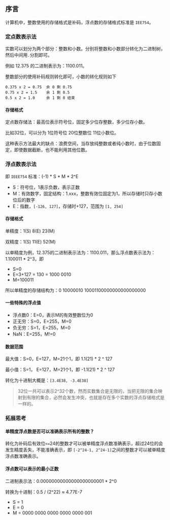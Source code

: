 ## 序言
计算机中，整数使用的存储格式是补码，浮点数的存储格式标准是 `IEE754`。

### 定点数表示法
实数可以划分为两个部分：整数和小数。分别将整数和小数部分转化为二进制树，然后中间用`.`分割即可。

例如 12.375 的二进制表示为：1100.011。

整数部分的使用补码规则转化即可，小数的转化规则如下
```
0.375 x 2 = 0.75  余 0 剩 0.75
0.75 x 2 = 1.5    余 1 剩 0.5
0.5 x 2 = 1.0     余 1 剩 0 结束
```

#### 存储格式
定点数存储法：最高位表示符号位，固定多少位存整数，多少位存小数。

比如32位，可以分为 1位符号位 20位整数位 11位小数位。

这种表示方法最大的缺点：浪费空间，当存放纯整数或者纯小数时，由于位数固定，即使数据截断，也不能利用其他位数。

### 浮点数表示法
即 `IEEE754` 标准：(-1) * S * M * 2^E

- S：符号位，1表示负数，表示正数
- M：有效数字，固定结构：1.xxx，整数有效位固定为1，所以存储时只存小数位后的数字
- E：指数，`[-126, 127]`，存储时+127，范围为 `[1, 254]`

#### 存储格式
单精度：1(S) 8(E) 23(M)

双精度：1(S) 11(E) 52(M)

以单精度为例，12.375的二进制表示法为：1100.011，那么浮点数表示法为：1.100011 * 2^3，即

- S=0
- E=3+127 = 130 = 1000 0010
- M=100011

所以单精度的存储结构为：0 10000010 10001100000000000000000

#### 一些特殊的浮点值

- 浮点数0：E=0，表示M的有效整数位为0
- 正无穷：S=0，E=255，M=0
- 负无穷：S=1，E=255，M=0
- NaN：E=255，M!=0

#### 数据范围
最大值：S=0，E=127，M=21个1，即 1.1(21) * 2 ^ 127

最小值：S=1， E=127，M=21个1，即 -1.1(21) * 2 ^ 127

转化为十进制大概是：`[3.4E38, -3.4E38]`

> 32位一共可以表示2^32个数，然而实数集合是无限的，当把无限的集合映射到有限的集合，必然会发生冲突，也就是存在多个实数的浮点存储格式是一样的。



### 拓展思考
#### 单精度浮点数是否可以准确表示所有的整数？
转化为补码后有效位`<=`24的整数才可以被单精度浮点数准确表示，超过24位的会发生精度丢失，不能准确表示，即 `[-2^24-1, 2^24-1]`之间的整数才可以被单精度浮点数准确表示。

#### 浮点数可以表示的最小正数

二进制表示法：0.00000000000000000000001 * 2^0

转换为十进制：0.5 / (2^22) ≈ 4.77E-7

- S = 1
- E = 0
- M = 0000 0000 0000 0000 0000 001
